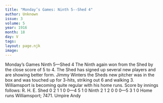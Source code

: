 ```yaml
---
title: "Monday’s Games: Ninth 5--Shed 4"
author: Unknown
issue: 3
volume: 5
year: 1916
month: 18
day: V
tags:
layout: page.njk
image:
---
```

Monday’s Games   Ninth 5—Shed 4      The Ninth again won from the Shed by the close score of 5 to 4.   The Shed has signed up several new players and are showing better form. Jimmy Winters the Sheds new pitcher was in the box and was touched up for 3-hits, striking out 6 and walking 3.    Williamsport is becoming quite regular with his home runs.   Score by innings follows:   R. H. E. Shed 0 2 1 1 0 0—4 5 1 0 Ninth 2 1 2 0 0 0—5 3 1 0   Home runs Williamsport; 7471.    Umpire Andy      




